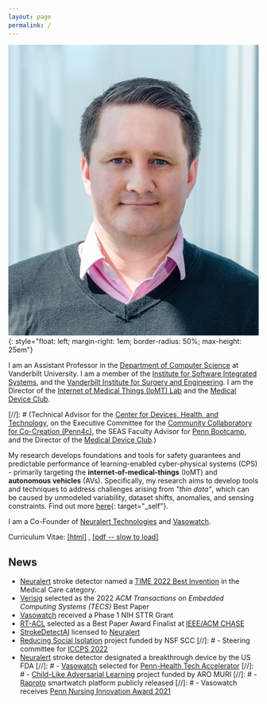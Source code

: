 ```yaml
---
layout: page
permalink: /
---
```


![James Weimer](images/weimer-small.png  "James Weimer"){: style="float: left; margin-right: 1em; border-radius: 50%; max-height: 25em"}



I am an Assistant Professor in the 
[Department of Computer Science](https://engineering.vanderbilt.edu/cs/)
at Vanderbilt University. 
I am a member of the [Institute for Software Integrated Systems](https://www.isis.vanderbilt.edu/), 
and the [Vanderbilt Institute for Surgery and Engineering](https://www.vanderbilt.edu/vise/). 
I am the Director of the [Internet of Medical Things (IoMT) Lab]() and the [Medical Device Club]().

[//]: # (Technical Advisor for the [Center for Devices, Health, and Technology](https://healthtech.upenn.edu/),  on the Executive Committee for the [Community Collaboratory for Co-Creation (Penn4c)](https://www.penn4c.org/),  the SEAS Faculty Advisor for [Penn Bootcamp](https://bootcamp.sas.upenn.edu/), and the Director of the [Medical Device Club](https://rtg.cis.upenn.edu/meddevclub/).)

My research develops foundations and tools for safety guarantees and predictable performance of 
learning-enabled cyber-physical systems (CPS) - primarily targeting the **internet-of-medical-things** (IoMT) and
**autonomous vehicles** (AVs). Specifically, my research aims to develop tools and techniques to address 
challenges arising from _"thin data"_, which can be caused by unmodeled variability, dataset shifts, 
anomalies, and sensing constraints. Find out more [here](/research){: target="_self"}. 

I am a Co-Founder of 
[Neuralert Technologies](https://www.neuralerttechnologies.com/)
and [Vasowatch](https://vasowatch.com/).

Curriculum Vitae: 
[\[html\]](https://docs.google.com/document/d/1EQl2s3BoANuAim8K9TKIvynIvNYlvM-RUOQbJUT6anc/edit?usp=sharing)
, [\[pdf -- slow to load\]](https://docs.google.com/document/d/1EQl2s3BoANuAim8K9TKIvynIvNYlvM-RUOQbJUT6anc/export?format=pdf)

## News
- [Neuralert](https://www.neuralerttechnologies.com/news#h.qm1f4v92tzh5) stroke detector named a [TIME 2022 Best Invention](https://time.com/best-inventions-2022/) in the Medical Care category.
- [Verisig](pdf/2021-verisig-journal.pdf) selected as the 2022 _ACM Transactions on Embedded Computing Systems (TECS)_ Best Paper 
- [Vasowatch](https://vasowatch.com) received a Phase 1 NIH STTR Grant
- [RT-ACL](pdf/2021-RT-ACL.pdf) selected as a Best Paper Award Finalist at [IEEE/ACM CHASE](https://conferences.computer.org/chase2021/)
- [StrokeDetectAI](https://jamesweimer.net/StrokeDetectAI/) licensed to [Neuralert](https://www.neuralerttechnologies.com)
- [Reducing Social Isolation](https://www.nsf.gov/awardsearch/showAward?AWD_ID=2125561&HistoricalAwards=false) project funded by NSF SCC 
[//]: # - Steering committee for [ICCPS 2022](https://iccps.acm.org/2022/)
- [Neuralert](https://www.neuralerttechnologies.com/news#h.qm1f4v92tzh5) stroke detector designated a breakthrough device by the US FDA
[//]: # - [Vasowatch](https://vasowatch.com) selected for [Penn-Health Tech Accelerator](https://healthtech.upenn.edu/project/vasowatch) 
[//]: # - [Child-Like Adversarial Learning](https://aro-muri2020.seas.upenn.edu/index.html) project funded by ARO MURI
[//]: # - [Raproto](https://github.com/weimerj/Raproto-Tizen) smartwatch platform publicly released
[//]: # - Vasowatch receives [Penn Nursing Innovation Award 2021](https://www.nursing.upenn.edu/details/news.php?id=1932)
